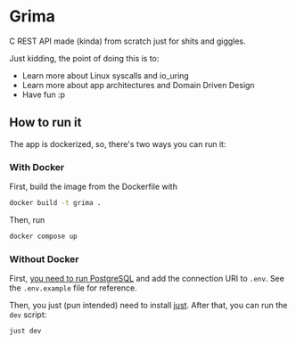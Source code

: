 # Grima

C REST API made (kinda) from scratch just for shits and giggles.

Just kidding, the point of doing this is to:

- Learn more about Linux syscalls and io_uring
- Learn more about app architectures and Domain Driven Design
- Have fun :p

## How to run it

The app is dockerized, so, there's two ways you can run it:

### With Docker

First, build the image from the Dockerfile with

```sh
docker build -t grima .
```

Then, run

```sh
docker compose up
```

### Without Docker

First, [you need to run PostgreSQL](https://www.postgresql.org/download) and add the connection URI to `.env`. See the `.env.example` file for reference.

Then, you just (pun intended) need to install [just](https://github.com/casey/just). After that, you can run the `dev` script:

```sh
just dev
```
